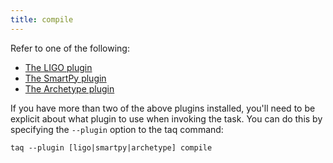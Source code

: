 ```yaml
---
title: compile
---
```


Refer to one of the following:
- [The LIGO plugin](/docs/plugins/plugin-ligo)
- [The SmartPy plugin](/docs/plugins/plugin-smartpy)
- [The Archetype plugin](/docs/plugins/plugin-archetype)

If you have more than two of the above plugins installed, you'll need to be explicit about what plugin to use when invoking the task. You can do this by specifying the `--plugin` option to the taq command:

 ```shell
 taq --plugin [ligo|smartpy|archetype] compile
 ```